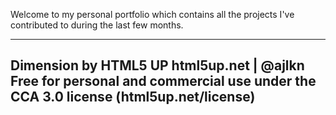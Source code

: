 Welcome to my personal portfolio which contains all the projects I've contributed to during the last few months.

---
Dimension by HTML5 UP
html5up.net | @ajlkn
Free for personal and commercial use under the CCA 3.0 license (html5up.net/license)
---


